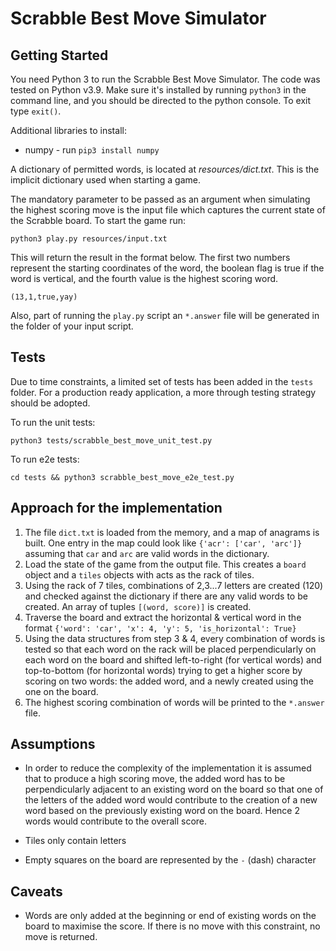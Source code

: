 Scrabble Best Move Simulator
=========

Getting Started
---------------
You need Python 3 to run the Scrabble Best Move Simulator. The code was tested on Python v3.9. Make sure it's installed 
by running `python3` in the command line, and you should be directed to the python console. 
To exit type `exit()`.

Additional libraries to install:
* numpy - run `pip3 install numpy`

A dictionary of permitted words, is located at *resources/dict.txt*. This is the implicit dictionary used when starting a game.

The mandatory parameter to be passed as an argument when simulating the highest scoring move is the input file which captures 
the current state of the Scrabble board. To start the game run:
```shell
python3 play.py resources/input.txt
```

This will return the result in the format below. The first two numbers represent the starting coordinates of the word, 
the boolean flag is true if the word is vertical, and the fourth value is the highest scoring word.
```text
(13,1,true,yay)
```

Also, part of running the `play.py` script an `*.answer` file will be generated in the folder of your input script.

Tests
-----
Due to time constraints, a limited set of tests has been added in the `tests` folder. For a production ready application, 
  a more through testing strategy should be adopted.
  
To run the unit tests:
```shell
python3 tests/scrabble_best_move_unit_test.py
```
To run e2e tests:
```shell
cd tests && python3 scrabble_best_move_e2e_test.py
```

Approach for the implementation
-------------------------------

1. The file `dict.txt` is loaded from the memory, and a map of anagrams is built. One entry in the map could look like
   `{'acr': ['car', 'arc']}` assuming that `car` and `arc` are valid words in the dictionary.
2. Load the state of the game from the output file. This creates a `board` object and a `tiles` objects with acts as the
   rack of tiles.
3. Using the rack of 7 tiles, combinations of 2,3...7 letters are created (120) and checked against the dictionary if there 
   are any valid words to be created. An array of tuples `[(word, score)]` is created.
4. Traverse the board and extract the horizontal & vertical word in the format 
   `{'word': 'car', 'x': 4, 'y': 5, 'is_horizontal': True}`
5. Using the data structures from step 3 & 4, every combination of words is tested so that each word on the rack will be 
   placed perpendicularly on each word on the board and shifted left-to-right (for vertical words) and top-to-bottom 
   (for horizontal words) trying to get a higher score by scoring on two words: the added word, and a newly created using 
   the one on the board.
6. The highest scoring combination of words will be printed to the `*.answer` file.   

Assumptions
-----------
* In order to reduce the complexity of the implementation it is assumed that to produce a high scoring move, 
  the added word has to be perpendicularly adjacent to an existing word on the board so that one of the letters of the 
  added word would contribute to the creation of a new word based on the previously existing word on the board. Hence 2 
  words would contribute to the overall score.
  
* Tiles only contain letters

* Empty squares on the board are represented by the `-` (dash) character

Caveats
-------
* Words are only added at the beginning or end of existing words on the board to maximise the score. If there is no move 
  with this constraint, no move is returned.

